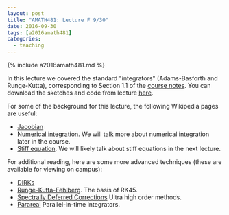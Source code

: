 ```yaml
---
layout: post
title: "AMATH481: Lecture F 9/30"
date: 2016-09-30
tags: [a2016amath481]
categories:
  - teaching
---
```


{% include a2016amath481.md %}

In this lecture we covered the standard "integrators"
(Adams-Basforth and Runge-Kutta), corresponding to
Section 1.1 of the [course notes](/assets/courses/uw-amath-481-a-2016/581-notes-kutz.pdf). You can download
the sketches and code from lecture [here](/assets/courses/uw-amath-481-a-2016/lec-09-30.zip).

For some of the background for this lecture, the
following Wikipedia pages are useful:

- [Jacobian](https://en.wikipedia.org/wiki/Jacobian_matrix_and_determinant)
- [Numerical integration](https://en.wikipedia.org/wiki/Numerical_integration). We will talk more about numerical integration later in the course.
- [Stiff equation](https://en.wikipedia.org/wiki/Stiff_equation). We will
likely talk about stiff equations in the next lecture.

For additional reading, here are some more advanced techniques (these
are available for viewing on campus):

- [DIRKs](http://epubs.siam.org/doi/abs/10.1137/0714068)
- [Runge-Kutta-Fehlberg](https://en.wikipedia.org/wiki/Runge%E2%80%93Kutta%E2%80%93Fehlberg_method). The basis of RK45.
- [Spectrally Deferred Corrections](http://link.springer.com/article/10.1023/A:1022338906936) Ultra high order methods.
- [Parareal](https://en.wikipedia.org/wiki/Parareal) Parallel-in-time 
integrators.
